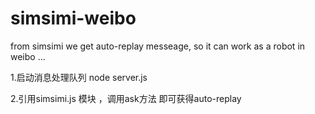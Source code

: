 simsimi-weibo
=============

from simsimi we get auto-replay messeage, so it can work as a robot in weibo ...

1.启动消息处理队列 node server.js

2.引用simsimi.js 模块 ，调用ask方法 即可获得auto-replay
